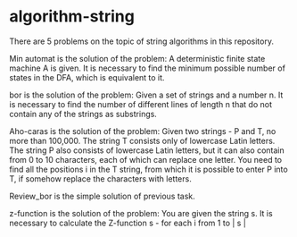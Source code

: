 # algorithm-string
There are 5 problems on the topic of string algorithms in this repository.


Min automat is the solution of the problem:
A deterministic finite state machine A is given.
It is necessary to find the minimum possible number of states in the DFA, which is equivalent to it.

bor is the solution of the problem:
Given a set of strings and a number n.
It is necessary to find the number of different lines of length n that do not contain any of the strings as substrings.

Aho-caras is the solution of the problem:
Given two strings - P and T, no more than 100,000. The string T consists only of lowercase Latin letters.
The string P also consists of lowercase Latin letters, but it can also contain from 0 to 10 characters, 
each of which can replace one letter. You need to find all the positions i in the T string, 
from which it is possible to enter P into T, if somehow replace the characters with letters.

Review_bor is the simple solution of previous task.



z-function is the solution of the problem:
You are given the string s. It is necessary to calculate the Z-function s - for each i from 1 to | s |
